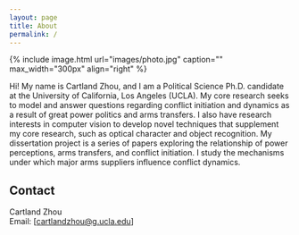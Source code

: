 ```yaml
---
layout: page
title: About
permalink: /
---
```


{% include image.html url="images/photo.jpg" caption="" max_width="300px" align="right" %}

Hi! My name is Cartland Zhou, and I am a Political Science Ph.D. candidate at the University of California, Los Angeles (UCLA). My core research seeks to model and answer questions regarding conflict initiation and dynamics as a result of great power politics and arms transfers. I also have research interests in computer vision to develop novel techniques that supplement my core research, such as optical character and object recognition.
My dissertation project is a series of papers exploring the relationship of power perceptions, arms transfers, and conflict initiation. I study the mechanisms under which major arms suppliers influence conflict dynamics.

## Contact

Cartland Zhou <br />
Email: [cartlandzhou@g.ucla.edu]


[Website]: https://cartlandzhou.com
[Email]: cartlandzhou@g.ucla.edu
